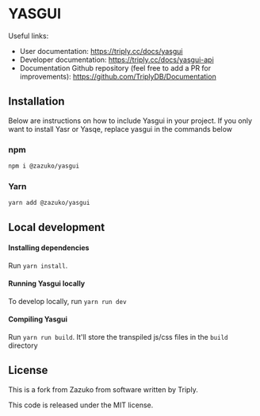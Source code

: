 # YASGUI

Useful links:

- User documentation: https://triply.cc/docs/yasgui
- Developer documentation: https://triply.cc/docs/yasgui-api
- Documentation Github repository (feel free to add a PR for improvements): https://github.com/TriplyDB/Documentation

## Installation

Below are instructions on how to include Yasgui in your project. If you only want to install Yasr or Yasqe, replace yasgui in the commands below

### npm

```sh
npm i @zazuko/yasgui
```

### Yarn

```sh
yarn add @zazuko/yasgui
```

## Local development

#### Installing dependencies

Run `yarn install`.

#### Running Yasgui locally

To develop locally, run `yarn run dev`

#### Compiling Yasgui

Run `yarn run build`. It'll store the transpiled js/css files in the `build` directory

## License

This is a fork from Zazuko from software written by Triply.

This code is released under the MIT license.
